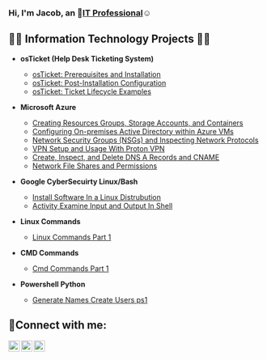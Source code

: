 ### Hi, I'm Jacob, an 👋<a href="https://linkedin.com/in/Josh">IT Professional</a>☺</h1>

<h2>👨‍💻 Information Technology Projects 👨‍💻</h2>

- <b>osTicket (Help Desk Ticketing System)</b>
  - [osTicket: Prerequisites and Installation](https://github.com/joshmadakorcc/osticket-prereqs)
  - [osTicket: Post-Installation Configuration](https://github.com/joshmadakorcc/post-install-config)
  - [osTicket: Ticket Lifecycle Examples](https://github.com/joshmadakorcc/ticket-lifecycle)
  
- <b>Microsoft Azure</b>
  - [Creating Resources Groups, Storage Accounts, and Containers](https://github.com/Jacobvillagomez1/Creating-Resources-Groups-Storage-Accounts-and-Containers)
  - [Configuring On-premises Active Directory within Azure VMs](https://github.com/Jacobvillagomez1/Configuring-On-premises-Active-Directory-within-Azure-VMs)
  - [Network Security Groups (NSGs) and Inspecting Network Protocols](https://github.com/Jacobvillagomez1/Network-Security-Groups-NSGs-and-Inspecting-Network-Protocols)
  - [VPN Setup and Usage With Proton VPN](https://github.com/Jacobvillagomez1/VPN-Setup-and-Usage-With-Proton-VPN)
  - [Create, Inspect, and Delete DNS A Records and CNAME](https://github.com/Jacobvillagomez1/Create-Inspect-and-Delete-DNS-A-Records-and-CNAME)
  - [Network File Shares and Permissions](https://github.com/Jacobvillagomez1/Network-File-Shares-and-Permissions)
    
- <b>Google CyberSecuirty Linux/Bash</b>
  - [Install Software In a Linux Distrubution](https://github.com/JacobVillagomez2077/Install-Software-In-a-Linux-Distrubution)
  - [Activity Examine Input and Output In Shell](https://github.com/Jacobvillagomez1/Activity-Examine-Input-and-Output-In-Shell)
    
 - <b>Linux Commands</b>
   - [Linux Commands Part 1](https://github.com/JacobVillagomez2077/Linux-Commands-Part-1/blob/main/README.md)
     
 - <b>CMD Commands</b>
   - [Cmd Commands Part 1](https://github.com/JacobVillagomez2077/CMD-Commands-Part-1)

 - <b>Powershell Python</b>
   - [Generate Names Create Users ps1](https://github.com/JacobVillagomez2077/Generate-Names-Create-Users.ps1)


<h2>🤳Connect with me:</h2>

[<img align="left" alt="Josh | Twitter" width="22px" src="https://cdn.jsdelivr.net/npm/simple-icons@v3/icons/twitter.svg" />][twitter]
[<img align="left" alt="Josh | LinkedIn" width="22px" src="https://cdn.jsdelivr.net/npm/simple-icons@v3/icons/linkedin.svg" />][linkedin]
[<img align="left" alt="Josh | Instagram" width="22px" src="https://cdn.jsdelivr.net/npm/simple-icons@v3/icons/instagram.svg" />][instagram]

[twitter]: https://twitter.com/
[instagram]: https://www.instagram.com/
[linkedin]: https://linkedin.com/in/
